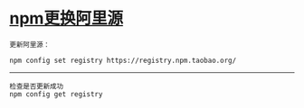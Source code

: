 # [npm更换阿里源](https://www.cnblogs.com/qiangyuzhou/p/13262075.html)

```
更新阿里源：

npm config set registry https://registry.npm.taobao.org/
```

------

```
检查是否更新成功
npm config get registry
```